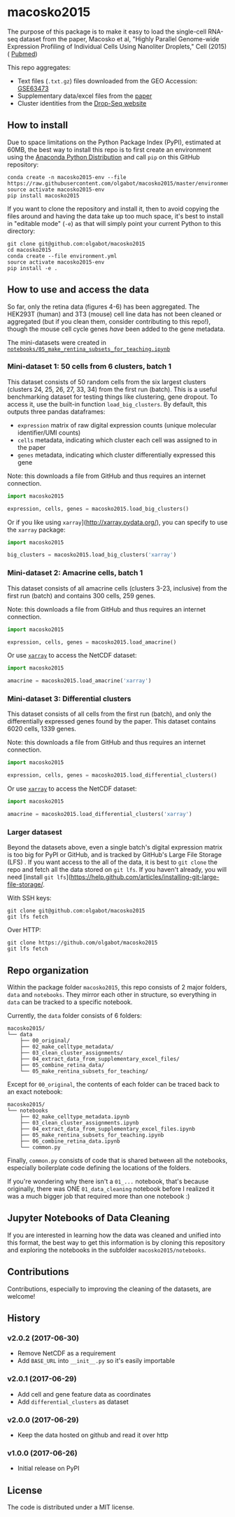 # macosko2015

The purpose of this package is to make it easy to load the single-cell RNA-seq
dataset from the paper, Macosko et al, "Highly Parallel Genome-wide Expression
Profiling of Individual Cells Using Nanoliter Droplets," Cell (2015) (
[Pubmed](https://www.ncbi.nlm.nih.gov/pubmed/26000488))

This repo aggregates:
- Text files (`.txt.gz`) files downloaded from the GEO Accession: [GSE63473](https://www.ncbi.nlm.nih.gov/geo/query/acc.cgi?acc=GSE63473)
- Supplementary data/excel files from the [paper](https://www.ncbi.nlm.nih.gov/pmc/articles/PMC4481139/)
- Cluster identities from the [Drop-Seq website](http://mccarrolllab.com/dropseq/)

## How to install

Due to space limitations on the Python Package Index (PyPI), estimated at 60MB,
the best way to install this repo is to first create an environment using the
[Anaconda Python Distribution](https://www.continuum.io/downloads) and call
`pip` on this GitHub repository:

```
conda create -n macosko2015-env --file https://raw.githubusercontent.com/olgabot/macosko2015/master/environment.yml
source activate macosko2015-env
pip install macosko2015
```

If you want to clone the repository and install it, then to avoid copying the
files around and having the data take up too much space, it's best to install
in "editable mode" (`-e`) as that will simply point your current Python to this directory:

```
git clone git@github.com:olgabot/macosko2015
cd macosko2015
conda create --file environment.yml
source activate macosko2015-env
pip install -e .
```

## How to use and access the data

So far, only the retina data (figures 4-6) has been aggregated. The HEK293T
(human) and 3T3 (mouse) cell line data has not been cleaned or aggregated (but
if you clean them, consider contributing to this repo!), though the mouse cell
cycle genes *have* been added to the gene metadata.

The mini-datasets were created in
[`notebooks/05_make_rentina_subsets_for_teaching.ipynb`](notebooks/05_make_rentina_subsets_for_teaching.ipynb)

### Mini-dataset 1: 50 cells from 6 clusters, batch 1

This dataset consists of 50 random cells from the six largest clusters
(clusters 24, 25, 26, 27, 33, 34) from the first run (batch). This is a useful
benchmarking dataset for testing things like clustering, gene dropout. To
access it, use the built-in function `load_big_clusters`. By default, this
outputs three pandas dataframes:

- `expression` matrix of raw digital expression counts (unique molecular
  identifier/UMI counts)
- `cells` metadata, indicating which cluster each cell was assigned to in the paper
- `genes` metadata, indicating which cluster differentially expressed this gene

Note: this downloads a file from GitHub and thus requires an internet
connection.

```python
import macosko2015

expression, cells, genes = macosko2015.load_big_clusters()
```

Or if you like using `xarray`](http://xarray.pydata.org/), you can specify to
use the `xarray` package:


```python
import macosko2015

big_clusters = macosko2015.load_big_clusters('xarray')
```

### Mini-dataset 2: Amacrine cells, batch 1

This dataset consists of all amacrine cells (clusters 3-23, inclusive) from the
first run (batch) and contains 300 cells, 259 genes.

Note: this downloads a file from GitHub and thus requires an internet
connection.

```python
import macosko2015

expression, cells, genes = macosko2015.load_amacrine()
```


Or use [`xarray`](http://xarray.pydata.org/) to access the NetCDF dataset:

```python
import macosko2015

amacrine = macosko2015.load_amacrine('xarray')
```

### Mini-dataset 3: Differential clusters

This dataset consists of all cells from the first run (batch), and only the
differentially expressed genes found by the paper. This dataset contains 6020
cells, 1339 genes.

Note: this downloads a file from GitHub and thus requires an internet
connection.

```python
import macosko2015

expression, cells, genes = macosko2015.load_differential_clusters()
```


Or use [`xarray`](http://xarray.pydata.org/) to access the NetCDF dataset:

```python
import macosko2015

amacrine = macosko2015.load_differential_clusters('xarray')
```

### Larger datasest

Beyond the datasets above, even a single batch's digital expression matrix is
too big for PyPI or GitHub, and is tracked by GitHub's Large File Storage (LFS)
. If you want access to the all of the data, it is best to `git clone` the repo
and fetch all the data stored on `git lfs`. If you haven't already, you will
need [install `git lfs`](https://help.github.com/articles/installing-git-large-file-storage/.

With SSH keys:

```git
git clone git@github.com:olgabot/macosko2015
git lfs fetch
```
Over HTTP:
```git
git clone https://github.com/olgabot/macosko2015
git lfs fetch
```

## Repo organization


Within the package folder `macosko2015`, this repo consists of 2 major folders,
`data` and `notebooks`. They mirror each other in structure, so everything in
`data` can be tracked to a specific notebook.

Currently, the `data` folder consists of 6 folders:

```
macosko2015/
└── data
    ├── 00_original/
    ├── 02_make_celltype_metadata/
    ├── 03_clean_cluster_assignments/
    ├── 04_extract_data_from_supplementary_excel_files/
    ├── 05_combine_retina_data/
    └── 05_make_rentina_subsets_for_teaching/
```

Except for `00_original`, the contents of each folder can be traced back to an
exact notebook:

```
macosko2015/
└── notebooks
    ├── 02_make_celltype_metadata.ipynb
    ├── 03_clean_cluster_assignments.ipynb
    ├── 04_extract_data_from_supplementary_excel_files.ipynb
    ├── 05_make_rentina_subsets_for_teaching.ipynb
    ├── 06_combine_retina_data.ipynb
    └── common.py
```

Finally, `common.py` consists of code that is shared between all the notebooks,
especially boilerplate code defining the locations of the folders.

If you're wondering why there isn't a `01_...` notebook, that's because
originally, there was ONE `01_data_cleaning` notebook before I realized it was
a much bigger job that required more than one notebook :)

## Jupyter Notebooks of Data Cleaning

If you are interested in learning how the data was cleaned and unified into
this format, the best way to get this information is by cloning this repository
and exploring the notebooks in the subfolder `macosko2015/notebooks`.

## Contributions

Contributions, especially to improving the cleaning of the datasets, are welcome!

## History

### v2.0.2 (2017-06-30)

- Remove NetCDF as a requirement
- Add `BASE_URL` into `__init__.py` so it's easily importable

### v2.0.1 (2017-06-29)

- Add cell and gene feature data as coordinates
- Add `differential_clusters` as dataset

### v2.0.0 (2017-06-29)

- Keep the data hosted on github and read it over http

### v1.0.0 (2017-06-26)

- Initial release on PyPI

## License

The code is distributed under a MIT license.